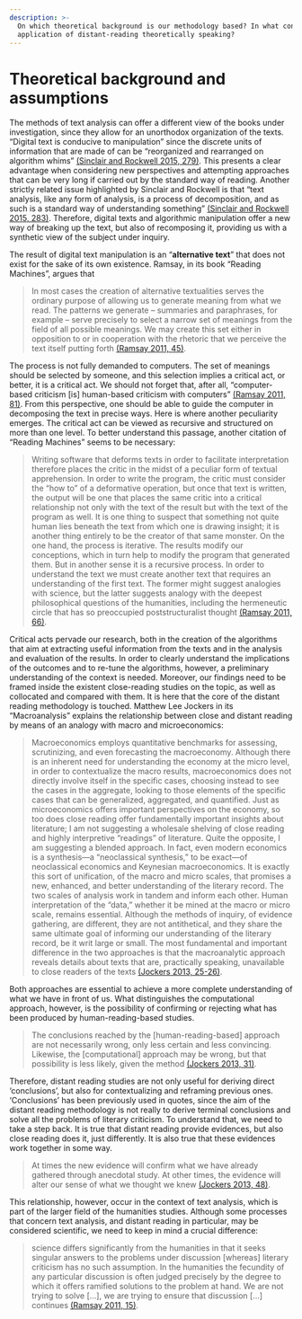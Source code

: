 ```yaml
---
description: >-
  On which theoretical background is our methodology based? In what consists our
  application of distant-reading theoretically speaking?
---
```


# Theoretical background and assumptions

The methods of text analysis can offer a different view of the books under investigation, since they allow for an unorthodox organization of the texts. “Digital text is conducive to manipulation” since the discrete units of information that are made of can be “reorganized and rearranged on algorithm whims” [(Sinclair and Rockwell 2015, 279)](../references-tools-and-team/references.md#bibliography). This presents a clear advantage when considering new perspectives and attempting approaches that can be very long if carried out by the standard way of reading. Another strictly related issue highlighted by Sinclair and Rockwell is that “text analysis, like any form of analysis, is a process of decomposition, and as such is a standard way of understanding something” [(Sinclair and Rockwell 2015, 283)](../references-tools-and-team/references.md#bibliography). Therefore, digital texts and algorithmic manipulation offer a new way of breaking up the text, but also of recomposing it, providing us with a synthetic view of the subject under inquiry.

The result of digital text manipulation is an “**alternative text**” that does not exist for the sake of its own existence. Ramsay, in its book “Reading Machines”, argues that

> In most cases the creation of alternative textualities serves the ordinary purpose of allowing us to generate meaning from what we read. The patterns we generate – summaries and paraphrases, for example – serve precisely to select a narrow set of meanings from the field of all possible meanings. We may create this set either in opposition to or in cooperation with the rhetoric that we perceive the text itself putting forth [(Ramsay 2011, 45)](../references-tools-and-team/references.md#bibliography).

The process is not fully demanded to computers. The set of meanings should be selected by someone, and this selection implies a critical act, or better, it is a critical act. We should not forget that, after all, “computer-based criticism \[is] human-based criticism with computers” [(Ramsay 2011, 81)](../references-tools-and-team/references.md#bibliography). From this perspective, one should be able to guide the computer in decomposing the text in precise ways. Here is where another peculiarity emerges. The critical act can be viewed as recursive and structured on more than one level. To better understand this passage, another citation of “Reading Machines” seems to be necessary:

> Writing software that deforms texts in order to facilitate interpretation therefore places the critic in the midst of a peculiar form of textual apprehension. In order to write the program, the critic must consider the “how to” of a deformative operation, but once that text is written, the output will be one that places the same critic into a critical relationship not only with the text of the result but with the text of the program as well. It is one thing to suspect that something not quite human lies beneath the text from which one is drawing insight; it is another thing entirely to be the creator of that same monster. On the one hand, the process is iterative. The results modify our conceptions, which in turn help to modify the program that generated them. But in another sense it is a recursive process. In order to understand the text we must create another text that requires an understanding of the first text. The former might suggest analogies with science, but the latter suggests analogy with the deepest philosophical questions of the humanities, including the hermeneutic circle that has so preoccupied poststructuralist thought [(Ramsay 2011, 66)](../references-tools-and-team/references.md#bibliography).

Critical acts pervade our research, both in the creation of the algorithms that aim at extracting useful information from the texts and in the analysis and evaluation of the results. In order to clearly understand the implications of the outcomes and to re-tune the algorithms, however, a preliminary understanding of the context is needed. Moreover, our findings need to be framed inside the existent close-reading studies on the topic, as well as collocated and compared with them. It is here that the core of the distant reading methodology is touched. Matthew Lee Jockers in its “Macroanalysis” explains the relationship between close and distant reading by means of an analogy with macro and microeconomics:&#x20;

> Macroeconomics employs quantitative benchmarks for assessing, scrutinizing, and even forecasting the macroeconomy. Although there is an inherent need for understanding the economy at the micro level, in order to contextualize the macro results, macroeconomics does not directly involve itself in the specific cases, choosing instead to see the cases in the aggregate, looking to those elements of the specific cases that can be generalized, aggregated, and quantified. Just as microeconomics offers important perspectives on the economy, so too does close reading offer fundamentally important insights about literature; I am not suggesting a wholesale shelving of close reading and highly interpretive “readings” of literature. Quite the opposite, I am suggesting a blended approach. In fact, even modern economics is a synthesis—a “neoclassical synthesis,” to be exact—of neoclassical economics and Keynesian macroeconomics. It is exactly this sort of unification, of the macro and micro scales, that promises a new, enhanced, and better understanding of the literary record. The two scales of analysis work in tandem and inform each other. Human interpretation of the “data,” whether it be mined at the macro or micro scale, remains essential. Although the methods of inquiry, of evidence gathering, are different, they are not antithetical, and they share the same ultimate goal of informing our understanding of the literary record, be it writ large or small. The most fundamental and important difference in the two approaches is that the macroanalytic approach reveals details about texts that are, practically speaking, unavailable to close readers of the texts [(Jockers 2013, 25-26)](../references-tools-and-team/references.md#bibliography).

Both approaches are essential to achieve a more complete understanding of what we have in front of us. What distinguishes the computational approach, however, is the possibility of confirming or rejecting what has been produced by human-reading-based studies.

> The conclusions reached by the \[human-reading-based] approach are not necessarily wrong, only less certain and less convincing. Likewise, the \[computational] approach may be wrong, but that possibility is less likely, given the method [(Jockers 2013, 31)](../references-tools-and-team/references.md#bibliography).

Therefore, distant reading studies are not only useful for deriving direct ‘conclusions’, but also for contextualizing and reframing previous ones. ‘Conclusions’ has been previously used in quotes, since the aim of the distant reading methodology is not really to derive terminal conclusions and solve all the problems of literary criticism. To understand that, we need to take a step back. It is true that distant reading provide evidences, but also close reading does it, just differently. It is also true that these evidences work together in some way.

> At times the new evidence will confirm what we have already gathered through anecdotal study. At other times, the evidence will alter our sense of what we thought we knew [(Jockers 2013, 48)](../references-tools-and-team/references.md#bibliography).

This relationship, however, occur in the context of text analysis, which is part of the larger field of the humanities studies. Although some processes that concern text analysis, and distant reading in particular, may be considered scientific, we need to keep in mind a crucial difference:

> science differs significantly from the humanities in that it seeks singular answers to the problems under discussion \[whereas] literary criticism has no such assumption. In the humanities the fecundity of any particular discussion is often judged precisely by the degree to which it offers ramified solutions to the problem at hand. We are not trying to solve \[...], we are trying to ensure that discussion \[...] continues [(Ramsay 2011, 15)](../references-tools-and-team/references.md#bibliography).
